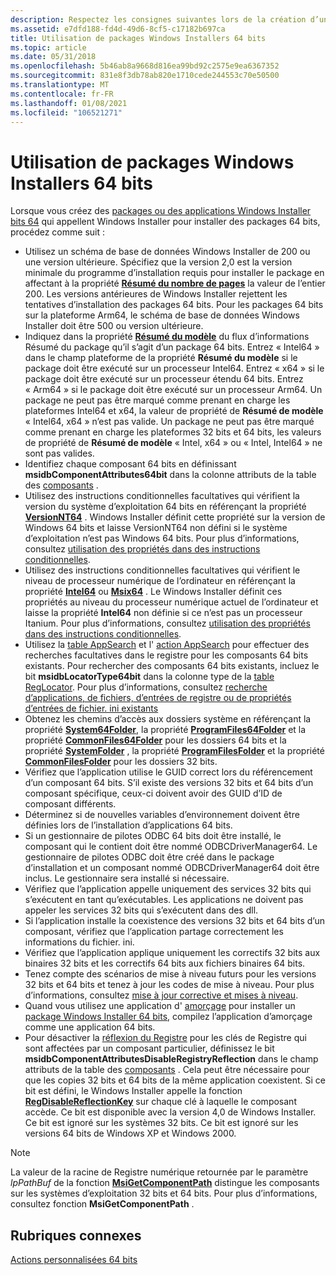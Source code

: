 ```yaml
---
description: Respectez les consignes suivantes lors de la création d’un package Windows Installer bits 64.
ms.assetid: e7dfd188-fd4d-49d6-8cf5-c17182b697ca
title: Utilisation de packages Windows Installers 64 bits
ms.topic: article
ms.date: 05/31/2018
ms.openlocfilehash: 5b46ab8a9668d816ea99bd92c2575e9ea6367352
ms.sourcegitcommit: 831e8f3db78ab820e1710cede244553c70e50500
ms.translationtype: MT
ms.contentlocale: fr-FR
ms.lasthandoff: 01/08/2021
ms.locfileid: "106521271"
---
```

# <a name="using-64-bit-windows-installer-packages"></a>Utilisation de packages Windows Installers 64 bits

Lorsque vous créez des [packages ou des applications Windows Installer bits 64](64-bit-windows-installer-packages.md) qui appellent Windows Installer pour installer des packages 64 bits, procédez comme suit :

-   Utilisez un schéma de base de données Windows Installer de 200 ou une version ultérieure. Spécifiez que la version 2,0 est la version minimale du programme d’installation requis pour installer le package en affectant à la propriété [**Résumé du nombre de pages**](page-count-summary.md) la valeur de l’entier 200. Les versions antérieures de Windows Installer rejettent les tentatives d’installation des packages 64 bits. Pour les packages 64 bits sur la plateforme Arm64, le schéma de base de données Windows Installer doit être 500 ou version ultérieure.
-   Indiquez dans la propriété [**Résumé du modèle**](template-summary.md) du flux d’informations Résumé du package qu’il s’agit d’un package 64 bits. Entrez « Intel64 » dans le champ plateforme de la propriété **Résumé du modèle** si le package doit être exécuté sur un processeur Intel64. Entrez « x64 » si le package doit être exécuté sur un processeur étendu 64 bits. Entrez « Arm64 » si le package doit être exécuté sur un processeur Arm64. Un package ne peut pas être marqué comme prenant en charge les plateformes Intel64 et x64, la valeur de propriété de **Résumé de modèle** « Intel64, x64 » n’est pas valide. Un package ne peut pas être marqué comme prenant en charge les plateformes 32 bits et 64 bits, les valeurs de propriété de **Résumé de modèle** « Intel, x64 » ou « Intel, Intel64 » ne sont pas valides.
-   Identifiez chaque composant 64 bits en définissant **msidbComponentAttributes64bit** dans la colonne attributs de la table des [composants](component-table.md) .
-   Utilisez des instructions conditionnelles facultatives qui vérifient la version du système d’exploitation 64 bits en référençant la propriété [**VersionNT64**](versionnt64.md) . Windows Installer définit cette propriété sur la version de Windows 64 bits et laisse VersionNT64 non défini si le système d’exploitation n’est pas Windows 64 bits. Pour plus d’informations, consultez [utilisation des propriétés dans des instructions conditionnelles](using-properties-in-conditional-statements.md).
-   Utilisez des instructions conditionnelles facultatives qui vérifient le niveau de processeur numérique de l’ordinateur en référençant la propriété [**Intel64**](intel64.md) ou [**Msix64**](msix64.md) . Le Windows Installer définit ces propriétés au niveau du processeur numérique actuel de l’ordinateur et laisse la propriété **Intel64** non définie si ce n’est pas un processeur Itanium. Pour plus d’informations, consultez [utilisation des propriétés dans des instructions conditionnelles](using-properties-in-conditional-statements.md).
-   Utilisez la [table AppSearch](appsearch-table.md) et l' [action AppSearch](appsearch-action.md) pour effectuer des recherches facultatives dans le registre pour les composants 64 bits existants. Pour rechercher des composants 64 bits existants, incluez le bit **msidbLocatorType64bit** dans la colonne type de la [table RegLocator](reglocator-table.md). Pour plus d’informations, consultez [recherche d’applications, de fichiers, d’entrées de registre ou de propriétés d’entrées de fichier. ini existants](searching-for-existing-applications-files-registry-entries-or--ini-file-entries.md)
-   Obtenez les chemins d’accès aux dossiers système en référençant la propriété [**System64Folder**](system64folder.md), la propriété [**ProgramFiles64Folder**](programfiles64folder.md) et la propriété [**CommonFiles64Folder**](commonfiles64folder.md) pour les dossiers 64 bits et la propriété [**SystemFolder**](systemfolder.md) , la propriété [**ProgramFilesFolder**](programfilesfolder.md) et la propriété [**CommonFilesFolder**](commonfilesfolder.md) pour les dossiers 32 bits.
-   Vérifiez que l’application utilise le GUID correct lors du référencement d’un composant 64 bits. S’il existe des versions 32 bits et 64 bits d’un composant spécifique, ceux-ci doivent avoir des GUID d’ID de composant différents.
-   Déterminez si de nouvelles variables d’environnement doivent être définies lors de l’installation d’applications 64 bits.
-   Si un gestionnaire de pilotes ODBC 64 bits doit être installé, le composant qui le contient doit être nommé ODBCDriverManager64. Le gestionnaire de pilotes ODBC doit être créé dans le package d’installation et un composant nommé ODBCDriverManager64 doit être inclus. Le gestionnaire sera installé si nécessaire.
-   Vérifiez que l’application appelle uniquement des services 32 bits qui s’exécutent en tant qu’exécutables. Les applications ne doivent pas appeler les services 32 bits qui s’exécutent dans des dll.
-   Si l’application installe la coexistence des versions 32 bits et 64 bits d’un composant, vérifiez que l’application partage correctement les informations du fichier. ini.
-   Vérifiez que l’application applique uniquement les correctifs 32 bits aux binaires 32 bits et les correctifs 64 bits aux fichiers binaires 64 bits.
-   Tenez compte des scénarios de mise à niveau futurs pour les versions 32 bits et 64 bits et tenez à jour les codes de mise à niveau. Pour plus d’informations, consultez [mise à jour corrective et mises à niveau](patching-and-upgrades.md).
-   Quand vous utilisez une application d' [amorçage](bootstrapping.md) pour installer un [package Windows Installer 64 bits](64-bit-windows-installer-packages.md), compilez l’application d’amorçage comme une application 64 bits.
-   Pour désactiver la [réflexion du Registre](../winprog64/registry-reflection.md) pour les clés de Registre qui sont affectées par un composant particulier, définissez le bit **msidbComponentAttributesDisableRegistryReflection** dans le champ attributs de la table des [composants](component-table.md) . Cela peut être nécessaire pour que les copies 32 bits et 64 bits de la même application coexistent. Si ce bit est défini, le Windows Installer appelle la fonction [**RegDisableReflectionKey**](/windows/win32/api/winreg/nf-winreg-regdisablereflectionkey) sur chaque clé à laquelle le composant accède. Ce bit est disponible avec la version 4,0 de Windows Installer. Ce bit est ignoré sur les systèmes 32 bits. Ce bit est ignoré sur les versions 64 bits de Windows XP et Windows 2000.

> [!Note]  
> La valeur de la racine de Registre numérique retournée par le paramètre *lpPathBuf* de la fonction [**MsiGetComponentPath**](/windows/desktop/api/Msi/nf-msi-msigetcomponentpatha) distingue les composants sur les systèmes d’exploitation 32 bits et 64 bits. Pour plus d’informations, consultez fonction **MsiGetComponentPath** .

 

## <a name="related-topics"></a>Rubriques connexes

<dl> <dt>

[Actions personnalisées 64 bits](64-bit-custom-actions.md)
</dt> </dl>

 

 
